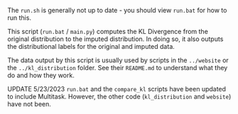 The `run.sh` is generally not up to date - you should view `run.bat` for how to run this.

This script (`run.bat` / `main.py`) computes the KL Divergence from the original distribution to the imputed distribution. In doing so, it also outputs the distributional labels for the original and imputed data.

The data output by this script is usually used by scripts in the `../website` or the `../kl_distribution` folder. See their `README.md` to understand what they do and how they work.

UPDATE 5/23/2023 `run.bat` and the `compare_kl` scripts have been updated to include Multitask. However, the other code (`kl_distribution` and `website`) have not been.